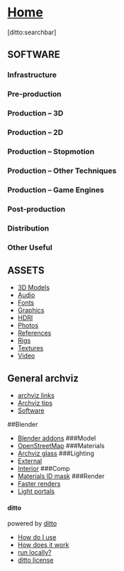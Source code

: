 # [Home]()

[ditto:searchbar]


## SOFTWARE
### Infrastructure
### Pre-production
### Production – 3D
### Production – 2D
### Production – Stopmotion
### Production – Other Techniques
### Production – Game Engines
### Post-production
### Distribution
### Other Useful

## ASSETS
- [3D Models](#docs/assets_3dmodels)
- [Audio](#docs/archviz_links)
- [Fonts](#docs/archviz_links)
- [Graphics](#docs/archviz_links)
- [HDRI](#docs/archviz_links)
- [Photos](#docs/archviz_links)
- [References](#docs/archviz_links)
- [Rigs](#docs/archviz_links)
- [Textures](#docs/archviz_links)
- [Video](#docs/archviz_links)


## General archviz
- [archviz links](#docs/archviz_links)
- [Archviz tips](#docs/archviz_tips)
- [Software](#docs/software)

##Blender
- [Blender addons](#docs/blender_addons)
###Model
- [OpenStreetMap](#docs/openstreetmap)
###Materials
- [Archviz glass](#docs/archviz_glass)
###Lighting
- [External](#docs/external_lighting)
- [Interior](#docs/interior_lighting)
###Comp
- [Materials ID mask](#docs/material_id)
###Render
- [Faster renders](#docs/cycles_render_tips)
- [Light portals](#docs/light_portals)





#### ditto
powered by [ditto](https://github.com/chutsu/ditto/)
- [How do I use](#docs/how_do_i_use_ditto)
- [How does it work](#docs/how_does_it_work)
- [run locally?](#docs/how_do_i_run_ditto_locally)
- [ditto license](#docs/ditto_license)


